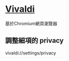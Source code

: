 # [Vivaldi](https://vivaldi.com/zh-hant/)

基於Chromium網頁瀏覽器

## 調整細項的 privacy

vivaldi://settings/privacy